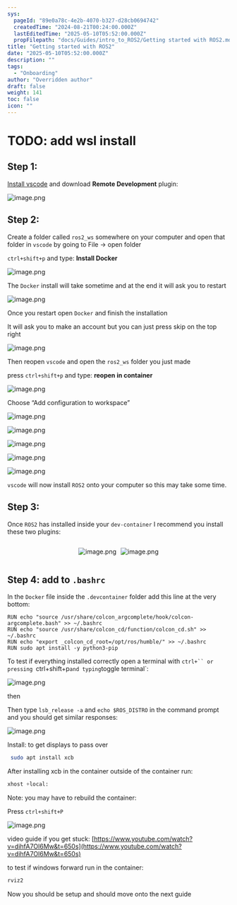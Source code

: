 ```yaml
---
sys:
  pageId: "89e0a78c-4e2b-4070-b327-d28cb0694742"
  createdTime: "2024-08-21T00:24:00.000Z"
  lastEditedTime: "2025-05-10T05:52:00.000Z"
  propFilepath: "docs/Guides/intro_to_ROS2/Getting started with ROS2.md"
title: "Getting started with ROS2"
date: "2025-05-10T05:52:00.000Z"
description: ""
tags:
  - "Onboarding"
author: "Overridden author"
draft: false
weight: 141
toc: false
icon: ""
---
```


# TODO: add wsl install

## Step 1:

[Install vscode](https://code.visualstudio.com/download) and download **Remote Development** plugin:

![image.png](https://prod-files-secure.s3.us-west-2.amazonaws.com/d518164a-d88e-44d1-a4ee-3adb3bd8bce0/efb52993-1881-4a40-b95e-6f020334f022/image.png?X-Amz-Algorithm=AWS4-HMAC-SHA256&X-Amz-Content-Sha256=UNSIGNED-PAYLOAD&X-Amz-Credential=ASIAZI2LB466V2DFZ4UV%2F20250607%2Fus-west-2%2Fs3%2Faws4_request&X-Amz-Date=20250607T121358Z&X-Amz-Expires=3600&X-Amz-Security-Token=IQoJb3JpZ2luX2VjEJz%2F%2F%2F%2F%2F%2F%2F%2F%2F%2FwEaCXVzLXdlc3QtMiJGMEQCICC88A9d4xHan7KroG%2FCuICZXZmiff4%2F6wqpx03mZWzRAiB9Qn8j4VA2C7RLHP7r9VWIT95rR2SZ%2FFOmVqNyWAQXlir%2FAwh1EAAaDDYzNzQyMzE4MzgwNSIMp7bxysvDih%2F7OAobKtwD5HprN%2Bv6VW8clBRKeCoGKXiLENZlQ%2FfFJKFQXwQmbfTOlFRL7eQtgzS8rEyacZL0xLOAUr7xHvt9nNjM3kBh%2FexPBzQSwOaDtNPk83PiubCNuexj19nviFNIUvVpsxrQy3x3yWlNJymGbDjB97fTvU2cc2ZEhiYh883EeoHQJBawgUVe%2FaTPYZhwmCsjR3A1Tan9TkQlyqS5G%2F9Xu1ME16WzaxHOPQ0SeUn9fRE3b7EBJwq6urB%2F7YdwSbBG%2FiacVmXxhVU4Z8QCn78eENaIx39eseveTyVw3g9Aiava5RZrqh12Q0BvEFMyIy8IFIldMl2QC%2BydQDQJpvXk5PqWG2WK4vApV6LOFztkVDyd7UrU0Oq21hhcvQXfTJm8ciUpP2wzRVZNVO8ghUQQdqfCccfgRPoFC2juvcx2kgQPXWqUTqbdHZ%2BxKEDPU2DqrwSgSF2hm1lseXKfbWM9UZGiKvt1npu7ScoLUzgkwgoUadFaakYfc2WdBPbHUjLaYmr6gHDs%2BOBlPpw9s6rAofQW9LDpW2xnejfN%2B%2FMwCQNo6uArDSfwbBp%2BeGVeqnnvQPmpUtJZeti%2BcdNWuomo3Lsq2fk35VBj3HlClhJ1zwKUCyAHlzPlzdESF%2B2VbZgwvMOQwgY6pgE2c3PUCWisb71zTGwAI3W0Z1QcpgVOC%2Bbpoov%2B9wStM%2FsbVZRQ5iWBJiubJ9zMyPh2WLUsDxsZXYGfijRWKPiGzM99XYGIm3G7DR%2BSGMkP9V3etDW2GOe7R9X2wPlzxjk4cT3oBwQTgxCyoZzU2gZFp3IhsRaYar7z95tdSv0yyT%2BKxxIYmFzFOSYRQg7zYLE7Zmnb8iFFwFetjgCwhfWkSB52xWNA&X-Amz-Signature=f732012644841452978a548ff87c45426e2e3403c70a090618016432b28be34e&X-Amz-SignedHeaders=host&x-id=GetObject)

## Step 2:

Create a folder called `ros2_ws` somewhere on your computer and open that folder in `vscode` by going to File → open folder 

`ctrl+shift+p` and type: **Install Docker**

![image.png](https://prod-files-secure.s3.us-west-2.amazonaws.com/d518164a-d88e-44d1-a4ee-3adb3bd8bce0/2269dc0e-1cd5-47ff-bceb-c04ad9b2eab0/image.png?X-Amz-Algorithm=AWS4-HMAC-SHA256&X-Amz-Content-Sha256=UNSIGNED-PAYLOAD&X-Amz-Credential=ASIAZI2LB466V2DFZ4UV%2F20250607%2Fus-west-2%2Fs3%2Faws4_request&X-Amz-Date=20250607T121358Z&X-Amz-Expires=3600&X-Amz-Security-Token=IQoJb3JpZ2luX2VjEJz%2F%2F%2F%2F%2F%2F%2F%2F%2F%2FwEaCXVzLXdlc3QtMiJGMEQCICC88A9d4xHan7KroG%2FCuICZXZmiff4%2F6wqpx03mZWzRAiB9Qn8j4VA2C7RLHP7r9VWIT95rR2SZ%2FFOmVqNyWAQXlir%2FAwh1EAAaDDYzNzQyMzE4MzgwNSIMp7bxysvDih%2F7OAobKtwD5HprN%2Bv6VW8clBRKeCoGKXiLENZlQ%2FfFJKFQXwQmbfTOlFRL7eQtgzS8rEyacZL0xLOAUr7xHvt9nNjM3kBh%2FexPBzQSwOaDtNPk83PiubCNuexj19nviFNIUvVpsxrQy3x3yWlNJymGbDjB97fTvU2cc2ZEhiYh883EeoHQJBawgUVe%2FaTPYZhwmCsjR3A1Tan9TkQlyqS5G%2F9Xu1ME16WzaxHOPQ0SeUn9fRE3b7EBJwq6urB%2F7YdwSbBG%2FiacVmXxhVU4Z8QCn78eENaIx39eseveTyVw3g9Aiava5RZrqh12Q0BvEFMyIy8IFIldMl2QC%2BydQDQJpvXk5PqWG2WK4vApV6LOFztkVDyd7UrU0Oq21hhcvQXfTJm8ciUpP2wzRVZNVO8ghUQQdqfCccfgRPoFC2juvcx2kgQPXWqUTqbdHZ%2BxKEDPU2DqrwSgSF2hm1lseXKfbWM9UZGiKvt1npu7ScoLUzgkwgoUadFaakYfc2WdBPbHUjLaYmr6gHDs%2BOBlPpw9s6rAofQW9LDpW2xnejfN%2B%2FMwCQNo6uArDSfwbBp%2BeGVeqnnvQPmpUtJZeti%2BcdNWuomo3Lsq2fk35VBj3HlClhJ1zwKUCyAHlzPlzdESF%2B2VbZgwvMOQwgY6pgE2c3PUCWisb71zTGwAI3W0Z1QcpgVOC%2Bbpoov%2B9wStM%2FsbVZRQ5iWBJiubJ9zMyPh2WLUsDxsZXYGfijRWKPiGzM99XYGIm3G7DR%2BSGMkP9V3etDW2GOe7R9X2wPlzxjk4cT3oBwQTgxCyoZzU2gZFp3IhsRaYar7z95tdSv0yyT%2BKxxIYmFzFOSYRQg7zYLE7Zmnb8iFFwFetjgCwhfWkSB52xWNA&X-Amz-Signature=7bfed59f58565feebf7843dca6c49b4417762aaf31e966409f81ff15168693a8&X-Amz-SignedHeaders=host&x-id=GetObject)

The `Docker` install will take sometime and at the end it will ask you to restart

![image.png](https://prod-files-secure.s3.us-west-2.amazonaws.com/d518164a-d88e-44d1-a4ee-3adb3bd8bce0/ed233f78-be33-4b1f-b89c-9c346c0e961e/image.png?X-Amz-Algorithm=AWS4-HMAC-SHA256&X-Amz-Content-Sha256=UNSIGNED-PAYLOAD&X-Amz-Credential=ASIAZI2LB466V2DFZ4UV%2F20250607%2Fus-west-2%2Fs3%2Faws4_request&X-Amz-Date=20250607T121358Z&X-Amz-Expires=3600&X-Amz-Security-Token=IQoJb3JpZ2luX2VjEJz%2F%2F%2F%2F%2F%2F%2F%2F%2F%2FwEaCXVzLXdlc3QtMiJGMEQCICC88A9d4xHan7KroG%2FCuICZXZmiff4%2F6wqpx03mZWzRAiB9Qn8j4VA2C7RLHP7r9VWIT95rR2SZ%2FFOmVqNyWAQXlir%2FAwh1EAAaDDYzNzQyMzE4MzgwNSIMp7bxysvDih%2F7OAobKtwD5HprN%2Bv6VW8clBRKeCoGKXiLENZlQ%2FfFJKFQXwQmbfTOlFRL7eQtgzS8rEyacZL0xLOAUr7xHvt9nNjM3kBh%2FexPBzQSwOaDtNPk83PiubCNuexj19nviFNIUvVpsxrQy3x3yWlNJymGbDjB97fTvU2cc2ZEhiYh883EeoHQJBawgUVe%2FaTPYZhwmCsjR3A1Tan9TkQlyqS5G%2F9Xu1ME16WzaxHOPQ0SeUn9fRE3b7EBJwq6urB%2F7YdwSbBG%2FiacVmXxhVU4Z8QCn78eENaIx39eseveTyVw3g9Aiava5RZrqh12Q0BvEFMyIy8IFIldMl2QC%2BydQDQJpvXk5PqWG2WK4vApV6LOFztkVDyd7UrU0Oq21hhcvQXfTJm8ciUpP2wzRVZNVO8ghUQQdqfCccfgRPoFC2juvcx2kgQPXWqUTqbdHZ%2BxKEDPU2DqrwSgSF2hm1lseXKfbWM9UZGiKvt1npu7ScoLUzgkwgoUadFaakYfc2WdBPbHUjLaYmr6gHDs%2BOBlPpw9s6rAofQW9LDpW2xnejfN%2B%2FMwCQNo6uArDSfwbBp%2BeGVeqnnvQPmpUtJZeti%2BcdNWuomo3Lsq2fk35VBj3HlClhJ1zwKUCyAHlzPlzdESF%2B2VbZgwvMOQwgY6pgE2c3PUCWisb71zTGwAI3W0Z1QcpgVOC%2Bbpoov%2B9wStM%2FsbVZRQ5iWBJiubJ9zMyPh2WLUsDxsZXYGfijRWKPiGzM99XYGIm3G7DR%2BSGMkP9V3etDW2GOe7R9X2wPlzxjk4cT3oBwQTgxCyoZzU2gZFp3IhsRaYar7z95tdSv0yyT%2BKxxIYmFzFOSYRQg7zYLE7Zmnb8iFFwFetjgCwhfWkSB52xWNA&X-Amz-Signature=bcf94922719152565ac1cebc6c0405434eda030deee00bf0f84552cfbc411c32&X-Amz-SignedHeaders=host&x-id=GetObject)

Once you restart open `Docker` and finish the installation

It will ask you to make an account but you can just press skip on the top right

![image.png](https://prod-files-secure.s3.us-west-2.amazonaws.com/d518164a-d88e-44d1-a4ee-3adb3bd8bce0/21010ad9-1659-4fd9-9f59-9932a09b2a3d/image.png?X-Amz-Algorithm=AWS4-HMAC-SHA256&X-Amz-Content-Sha256=UNSIGNED-PAYLOAD&X-Amz-Credential=ASIAZI2LB466V2DFZ4UV%2F20250607%2Fus-west-2%2Fs3%2Faws4_request&X-Amz-Date=20250607T121358Z&X-Amz-Expires=3600&X-Amz-Security-Token=IQoJb3JpZ2luX2VjEJz%2F%2F%2F%2F%2F%2F%2F%2F%2F%2FwEaCXVzLXdlc3QtMiJGMEQCICC88A9d4xHan7KroG%2FCuICZXZmiff4%2F6wqpx03mZWzRAiB9Qn8j4VA2C7RLHP7r9VWIT95rR2SZ%2FFOmVqNyWAQXlir%2FAwh1EAAaDDYzNzQyMzE4MzgwNSIMp7bxysvDih%2F7OAobKtwD5HprN%2Bv6VW8clBRKeCoGKXiLENZlQ%2FfFJKFQXwQmbfTOlFRL7eQtgzS8rEyacZL0xLOAUr7xHvt9nNjM3kBh%2FexPBzQSwOaDtNPk83PiubCNuexj19nviFNIUvVpsxrQy3x3yWlNJymGbDjB97fTvU2cc2ZEhiYh883EeoHQJBawgUVe%2FaTPYZhwmCsjR3A1Tan9TkQlyqS5G%2F9Xu1ME16WzaxHOPQ0SeUn9fRE3b7EBJwq6urB%2F7YdwSbBG%2FiacVmXxhVU4Z8QCn78eENaIx39eseveTyVw3g9Aiava5RZrqh12Q0BvEFMyIy8IFIldMl2QC%2BydQDQJpvXk5PqWG2WK4vApV6LOFztkVDyd7UrU0Oq21hhcvQXfTJm8ciUpP2wzRVZNVO8ghUQQdqfCccfgRPoFC2juvcx2kgQPXWqUTqbdHZ%2BxKEDPU2DqrwSgSF2hm1lseXKfbWM9UZGiKvt1npu7ScoLUzgkwgoUadFaakYfc2WdBPbHUjLaYmr6gHDs%2BOBlPpw9s6rAofQW9LDpW2xnejfN%2B%2FMwCQNo6uArDSfwbBp%2BeGVeqnnvQPmpUtJZeti%2BcdNWuomo3Lsq2fk35VBj3HlClhJ1zwKUCyAHlzPlzdESF%2B2VbZgwvMOQwgY6pgE2c3PUCWisb71zTGwAI3W0Z1QcpgVOC%2Bbpoov%2B9wStM%2FsbVZRQ5iWBJiubJ9zMyPh2WLUsDxsZXYGfijRWKPiGzM99XYGIm3G7DR%2BSGMkP9V3etDW2GOe7R9X2wPlzxjk4cT3oBwQTgxCyoZzU2gZFp3IhsRaYar7z95tdSv0yyT%2BKxxIYmFzFOSYRQg7zYLE7Zmnb8iFFwFetjgCwhfWkSB52xWNA&X-Amz-Signature=bdb11e345c562c9c0c4e9dd5d5bd2078e3eb85fdda2ad38593d3d9de2a1baf5c&X-Amz-SignedHeaders=host&x-id=GetObject)

Then reopen `vscode` and open the `ros2_ws` folder you just made

press `ctrl+shift+p` and type: **reopen in container**

![image.png](https://prod-files-secure.s3.us-west-2.amazonaws.com/d518164a-d88e-44d1-a4ee-3adb3bd8bce0/4e93b8c2-41ad-488c-8095-c74205196118/image.png?X-Amz-Algorithm=AWS4-HMAC-SHA256&X-Amz-Content-Sha256=UNSIGNED-PAYLOAD&X-Amz-Credential=ASIAZI2LB466V2DFZ4UV%2F20250607%2Fus-west-2%2Fs3%2Faws4_request&X-Amz-Date=20250607T121358Z&X-Amz-Expires=3600&X-Amz-Security-Token=IQoJb3JpZ2luX2VjEJz%2F%2F%2F%2F%2F%2F%2F%2F%2F%2FwEaCXVzLXdlc3QtMiJGMEQCICC88A9d4xHan7KroG%2FCuICZXZmiff4%2F6wqpx03mZWzRAiB9Qn8j4VA2C7RLHP7r9VWIT95rR2SZ%2FFOmVqNyWAQXlir%2FAwh1EAAaDDYzNzQyMzE4MzgwNSIMp7bxysvDih%2F7OAobKtwD5HprN%2Bv6VW8clBRKeCoGKXiLENZlQ%2FfFJKFQXwQmbfTOlFRL7eQtgzS8rEyacZL0xLOAUr7xHvt9nNjM3kBh%2FexPBzQSwOaDtNPk83PiubCNuexj19nviFNIUvVpsxrQy3x3yWlNJymGbDjB97fTvU2cc2ZEhiYh883EeoHQJBawgUVe%2FaTPYZhwmCsjR3A1Tan9TkQlyqS5G%2F9Xu1ME16WzaxHOPQ0SeUn9fRE3b7EBJwq6urB%2F7YdwSbBG%2FiacVmXxhVU4Z8QCn78eENaIx39eseveTyVw3g9Aiava5RZrqh12Q0BvEFMyIy8IFIldMl2QC%2BydQDQJpvXk5PqWG2WK4vApV6LOFztkVDyd7UrU0Oq21hhcvQXfTJm8ciUpP2wzRVZNVO8ghUQQdqfCccfgRPoFC2juvcx2kgQPXWqUTqbdHZ%2BxKEDPU2DqrwSgSF2hm1lseXKfbWM9UZGiKvt1npu7ScoLUzgkwgoUadFaakYfc2WdBPbHUjLaYmr6gHDs%2BOBlPpw9s6rAofQW9LDpW2xnejfN%2B%2FMwCQNo6uArDSfwbBp%2BeGVeqnnvQPmpUtJZeti%2BcdNWuomo3Lsq2fk35VBj3HlClhJ1zwKUCyAHlzPlzdESF%2B2VbZgwvMOQwgY6pgE2c3PUCWisb71zTGwAI3W0Z1QcpgVOC%2Bbpoov%2B9wStM%2FsbVZRQ5iWBJiubJ9zMyPh2WLUsDxsZXYGfijRWKPiGzM99XYGIm3G7DR%2BSGMkP9V3etDW2GOe7R9X2wPlzxjk4cT3oBwQTgxCyoZzU2gZFp3IhsRaYar7z95tdSv0yyT%2BKxxIYmFzFOSYRQg7zYLE7Zmnb8iFFwFetjgCwhfWkSB52xWNA&X-Amz-Signature=23d1f0fa85720b95da305efa6e6db0f86787e58019cdec8e217bd7c160369bd7&X-Amz-SignedHeaders=host&x-id=GetObject)

Choose “Add configuration to workspace”

![image.png](https://prod-files-secure.s3.us-west-2.amazonaws.com/d518164a-d88e-44d1-a4ee-3adb3bd8bce0/9560b282-5060-4989-ba37-97e7b2c22476/image.png?X-Amz-Algorithm=AWS4-HMAC-SHA256&X-Amz-Content-Sha256=UNSIGNED-PAYLOAD&X-Amz-Credential=ASIAZI2LB466V2DFZ4UV%2F20250607%2Fus-west-2%2Fs3%2Faws4_request&X-Amz-Date=20250607T121358Z&X-Amz-Expires=3600&X-Amz-Security-Token=IQoJb3JpZ2luX2VjEJz%2F%2F%2F%2F%2F%2F%2F%2F%2F%2FwEaCXVzLXdlc3QtMiJGMEQCICC88A9d4xHan7KroG%2FCuICZXZmiff4%2F6wqpx03mZWzRAiB9Qn8j4VA2C7RLHP7r9VWIT95rR2SZ%2FFOmVqNyWAQXlir%2FAwh1EAAaDDYzNzQyMzE4MzgwNSIMp7bxysvDih%2F7OAobKtwD5HprN%2Bv6VW8clBRKeCoGKXiLENZlQ%2FfFJKFQXwQmbfTOlFRL7eQtgzS8rEyacZL0xLOAUr7xHvt9nNjM3kBh%2FexPBzQSwOaDtNPk83PiubCNuexj19nviFNIUvVpsxrQy3x3yWlNJymGbDjB97fTvU2cc2ZEhiYh883EeoHQJBawgUVe%2FaTPYZhwmCsjR3A1Tan9TkQlyqS5G%2F9Xu1ME16WzaxHOPQ0SeUn9fRE3b7EBJwq6urB%2F7YdwSbBG%2FiacVmXxhVU4Z8QCn78eENaIx39eseveTyVw3g9Aiava5RZrqh12Q0BvEFMyIy8IFIldMl2QC%2BydQDQJpvXk5PqWG2WK4vApV6LOFztkVDyd7UrU0Oq21hhcvQXfTJm8ciUpP2wzRVZNVO8ghUQQdqfCccfgRPoFC2juvcx2kgQPXWqUTqbdHZ%2BxKEDPU2DqrwSgSF2hm1lseXKfbWM9UZGiKvt1npu7ScoLUzgkwgoUadFaakYfc2WdBPbHUjLaYmr6gHDs%2BOBlPpw9s6rAofQW9LDpW2xnejfN%2B%2FMwCQNo6uArDSfwbBp%2BeGVeqnnvQPmpUtJZeti%2BcdNWuomo3Lsq2fk35VBj3HlClhJ1zwKUCyAHlzPlzdESF%2B2VbZgwvMOQwgY6pgE2c3PUCWisb71zTGwAI3W0Z1QcpgVOC%2Bbpoov%2B9wStM%2FsbVZRQ5iWBJiubJ9zMyPh2WLUsDxsZXYGfijRWKPiGzM99XYGIm3G7DR%2BSGMkP9V3etDW2GOe7R9X2wPlzxjk4cT3oBwQTgxCyoZzU2gZFp3IhsRaYar7z95tdSv0yyT%2BKxxIYmFzFOSYRQg7zYLE7Zmnb8iFFwFetjgCwhfWkSB52xWNA&X-Amz-Signature=e4f60a5beea0f94529d32f7e0371e951cc9b3cec45dfc6f6cb363dc76ac602de&X-Amz-SignedHeaders=host&x-id=GetObject)

![image.png](https://prod-files-secure.s3.us-west-2.amazonaws.com/d518164a-d88e-44d1-a4ee-3adb3bd8bce0/2ee63f81-886b-48e8-a553-dc6e5eac99e4/image.png?X-Amz-Algorithm=AWS4-HMAC-SHA256&X-Amz-Content-Sha256=UNSIGNED-PAYLOAD&X-Amz-Credential=ASIAZI2LB466V2DFZ4UV%2F20250607%2Fus-west-2%2Fs3%2Faws4_request&X-Amz-Date=20250607T121358Z&X-Amz-Expires=3600&X-Amz-Security-Token=IQoJb3JpZ2luX2VjEJz%2F%2F%2F%2F%2F%2F%2F%2F%2F%2FwEaCXVzLXdlc3QtMiJGMEQCICC88A9d4xHan7KroG%2FCuICZXZmiff4%2F6wqpx03mZWzRAiB9Qn8j4VA2C7RLHP7r9VWIT95rR2SZ%2FFOmVqNyWAQXlir%2FAwh1EAAaDDYzNzQyMzE4MzgwNSIMp7bxysvDih%2F7OAobKtwD5HprN%2Bv6VW8clBRKeCoGKXiLENZlQ%2FfFJKFQXwQmbfTOlFRL7eQtgzS8rEyacZL0xLOAUr7xHvt9nNjM3kBh%2FexPBzQSwOaDtNPk83PiubCNuexj19nviFNIUvVpsxrQy3x3yWlNJymGbDjB97fTvU2cc2ZEhiYh883EeoHQJBawgUVe%2FaTPYZhwmCsjR3A1Tan9TkQlyqS5G%2F9Xu1ME16WzaxHOPQ0SeUn9fRE3b7EBJwq6urB%2F7YdwSbBG%2FiacVmXxhVU4Z8QCn78eENaIx39eseveTyVw3g9Aiava5RZrqh12Q0BvEFMyIy8IFIldMl2QC%2BydQDQJpvXk5PqWG2WK4vApV6LOFztkVDyd7UrU0Oq21hhcvQXfTJm8ciUpP2wzRVZNVO8ghUQQdqfCccfgRPoFC2juvcx2kgQPXWqUTqbdHZ%2BxKEDPU2DqrwSgSF2hm1lseXKfbWM9UZGiKvt1npu7ScoLUzgkwgoUadFaakYfc2WdBPbHUjLaYmr6gHDs%2BOBlPpw9s6rAofQW9LDpW2xnejfN%2B%2FMwCQNo6uArDSfwbBp%2BeGVeqnnvQPmpUtJZeti%2BcdNWuomo3Lsq2fk35VBj3HlClhJ1zwKUCyAHlzPlzdESF%2B2VbZgwvMOQwgY6pgE2c3PUCWisb71zTGwAI3W0Z1QcpgVOC%2Bbpoov%2B9wStM%2FsbVZRQ5iWBJiubJ9zMyPh2WLUsDxsZXYGfijRWKPiGzM99XYGIm3G7DR%2BSGMkP9V3etDW2GOe7R9X2wPlzxjk4cT3oBwQTgxCyoZzU2gZFp3IhsRaYar7z95tdSv0yyT%2BKxxIYmFzFOSYRQg7zYLE7Zmnb8iFFwFetjgCwhfWkSB52xWNA&X-Amz-Signature=49dc8b13af4c53fc69060fd1aea6a0fe91de55f32877a81065bdb677ef676dfa&X-Amz-SignedHeaders=host&x-id=GetObject)

![image.png](https://prod-files-secure.s3.us-west-2.amazonaws.com/d518164a-d88e-44d1-a4ee-3adb3bd8bce0/ae1580b2-b048-407e-aed9-b584224a7a04/image.png?X-Amz-Algorithm=AWS4-HMAC-SHA256&X-Amz-Content-Sha256=UNSIGNED-PAYLOAD&X-Amz-Credential=ASIAZI2LB466V2DFZ4UV%2F20250607%2Fus-west-2%2Fs3%2Faws4_request&X-Amz-Date=20250607T121358Z&X-Amz-Expires=3600&X-Amz-Security-Token=IQoJb3JpZ2luX2VjEJz%2F%2F%2F%2F%2F%2F%2F%2F%2F%2FwEaCXVzLXdlc3QtMiJGMEQCICC88A9d4xHan7KroG%2FCuICZXZmiff4%2F6wqpx03mZWzRAiB9Qn8j4VA2C7RLHP7r9VWIT95rR2SZ%2FFOmVqNyWAQXlir%2FAwh1EAAaDDYzNzQyMzE4MzgwNSIMp7bxysvDih%2F7OAobKtwD5HprN%2Bv6VW8clBRKeCoGKXiLENZlQ%2FfFJKFQXwQmbfTOlFRL7eQtgzS8rEyacZL0xLOAUr7xHvt9nNjM3kBh%2FexPBzQSwOaDtNPk83PiubCNuexj19nviFNIUvVpsxrQy3x3yWlNJymGbDjB97fTvU2cc2ZEhiYh883EeoHQJBawgUVe%2FaTPYZhwmCsjR3A1Tan9TkQlyqS5G%2F9Xu1ME16WzaxHOPQ0SeUn9fRE3b7EBJwq6urB%2F7YdwSbBG%2FiacVmXxhVU4Z8QCn78eENaIx39eseveTyVw3g9Aiava5RZrqh12Q0BvEFMyIy8IFIldMl2QC%2BydQDQJpvXk5PqWG2WK4vApV6LOFztkVDyd7UrU0Oq21hhcvQXfTJm8ciUpP2wzRVZNVO8ghUQQdqfCccfgRPoFC2juvcx2kgQPXWqUTqbdHZ%2BxKEDPU2DqrwSgSF2hm1lseXKfbWM9UZGiKvt1npu7ScoLUzgkwgoUadFaakYfc2WdBPbHUjLaYmr6gHDs%2BOBlPpw9s6rAofQW9LDpW2xnejfN%2B%2FMwCQNo6uArDSfwbBp%2BeGVeqnnvQPmpUtJZeti%2BcdNWuomo3Lsq2fk35VBj3HlClhJ1zwKUCyAHlzPlzdESF%2B2VbZgwvMOQwgY6pgE2c3PUCWisb71zTGwAI3W0Z1QcpgVOC%2Bbpoov%2B9wStM%2FsbVZRQ5iWBJiubJ9zMyPh2WLUsDxsZXYGfijRWKPiGzM99XYGIm3G7DR%2BSGMkP9V3etDW2GOe7R9X2wPlzxjk4cT3oBwQTgxCyoZzU2gZFp3IhsRaYar7z95tdSv0yyT%2BKxxIYmFzFOSYRQg7zYLE7Zmnb8iFFwFetjgCwhfWkSB52xWNA&X-Amz-Signature=d77754427470c009a5ebcb66108ec1df1cdd58027f819d4dd037ccd72bdba0a6&X-Amz-SignedHeaders=host&x-id=GetObject)

![image.png](https://prod-files-secure.s3.us-west-2.amazonaws.com/d518164a-d88e-44d1-a4ee-3adb3bd8bce0/53255b28-f75e-430f-b9e3-c0ac8577e42b/image.png?X-Amz-Algorithm=AWS4-HMAC-SHA256&X-Amz-Content-Sha256=UNSIGNED-PAYLOAD&X-Amz-Credential=ASIAZI2LB466V2DFZ4UV%2F20250607%2Fus-west-2%2Fs3%2Faws4_request&X-Amz-Date=20250607T121358Z&X-Amz-Expires=3600&X-Amz-Security-Token=IQoJb3JpZ2luX2VjEJz%2F%2F%2F%2F%2F%2F%2F%2F%2F%2FwEaCXVzLXdlc3QtMiJGMEQCICC88A9d4xHan7KroG%2FCuICZXZmiff4%2F6wqpx03mZWzRAiB9Qn8j4VA2C7RLHP7r9VWIT95rR2SZ%2FFOmVqNyWAQXlir%2FAwh1EAAaDDYzNzQyMzE4MzgwNSIMp7bxysvDih%2F7OAobKtwD5HprN%2Bv6VW8clBRKeCoGKXiLENZlQ%2FfFJKFQXwQmbfTOlFRL7eQtgzS8rEyacZL0xLOAUr7xHvt9nNjM3kBh%2FexPBzQSwOaDtNPk83PiubCNuexj19nviFNIUvVpsxrQy3x3yWlNJymGbDjB97fTvU2cc2ZEhiYh883EeoHQJBawgUVe%2FaTPYZhwmCsjR3A1Tan9TkQlyqS5G%2F9Xu1ME16WzaxHOPQ0SeUn9fRE3b7EBJwq6urB%2F7YdwSbBG%2FiacVmXxhVU4Z8QCn78eENaIx39eseveTyVw3g9Aiava5RZrqh12Q0BvEFMyIy8IFIldMl2QC%2BydQDQJpvXk5PqWG2WK4vApV6LOFztkVDyd7UrU0Oq21hhcvQXfTJm8ciUpP2wzRVZNVO8ghUQQdqfCccfgRPoFC2juvcx2kgQPXWqUTqbdHZ%2BxKEDPU2DqrwSgSF2hm1lseXKfbWM9UZGiKvt1npu7ScoLUzgkwgoUadFaakYfc2WdBPbHUjLaYmr6gHDs%2BOBlPpw9s6rAofQW9LDpW2xnejfN%2B%2FMwCQNo6uArDSfwbBp%2BeGVeqnnvQPmpUtJZeti%2BcdNWuomo3Lsq2fk35VBj3HlClhJ1zwKUCyAHlzPlzdESF%2B2VbZgwvMOQwgY6pgE2c3PUCWisb71zTGwAI3W0Z1QcpgVOC%2Bbpoov%2B9wStM%2FsbVZRQ5iWBJiubJ9zMyPh2WLUsDxsZXYGfijRWKPiGzM99XYGIm3G7DR%2BSGMkP9V3etDW2GOe7R9X2wPlzxjk4cT3oBwQTgxCyoZzU2gZFp3IhsRaYar7z95tdSv0yyT%2BKxxIYmFzFOSYRQg7zYLE7Zmnb8iFFwFetjgCwhfWkSB52xWNA&X-Amz-Signature=1a3bd3c248bfe276a8f165cf910e11b4aa21a8dfa60edc65c6605eb8308f617f&X-Amz-SignedHeaders=host&x-id=GetObject)

![image.png](https://prod-files-secure.s3.us-west-2.amazonaws.com/d518164a-d88e-44d1-a4ee-3adb3bd8bce0/7c562767-5af9-4ffb-97d1-327bcdf4ee00/image.png?X-Amz-Algorithm=AWS4-HMAC-SHA256&X-Amz-Content-Sha256=UNSIGNED-PAYLOAD&X-Amz-Credential=ASIAZI2LB466V2DFZ4UV%2F20250607%2Fus-west-2%2Fs3%2Faws4_request&X-Amz-Date=20250607T121358Z&X-Amz-Expires=3600&X-Amz-Security-Token=IQoJb3JpZ2luX2VjEJz%2F%2F%2F%2F%2F%2F%2F%2F%2F%2FwEaCXVzLXdlc3QtMiJGMEQCICC88A9d4xHan7KroG%2FCuICZXZmiff4%2F6wqpx03mZWzRAiB9Qn8j4VA2C7RLHP7r9VWIT95rR2SZ%2FFOmVqNyWAQXlir%2FAwh1EAAaDDYzNzQyMzE4MzgwNSIMp7bxysvDih%2F7OAobKtwD5HprN%2Bv6VW8clBRKeCoGKXiLENZlQ%2FfFJKFQXwQmbfTOlFRL7eQtgzS8rEyacZL0xLOAUr7xHvt9nNjM3kBh%2FexPBzQSwOaDtNPk83PiubCNuexj19nviFNIUvVpsxrQy3x3yWlNJymGbDjB97fTvU2cc2ZEhiYh883EeoHQJBawgUVe%2FaTPYZhwmCsjR3A1Tan9TkQlyqS5G%2F9Xu1ME16WzaxHOPQ0SeUn9fRE3b7EBJwq6urB%2F7YdwSbBG%2FiacVmXxhVU4Z8QCn78eENaIx39eseveTyVw3g9Aiava5RZrqh12Q0BvEFMyIy8IFIldMl2QC%2BydQDQJpvXk5PqWG2WK4vApV6LOFztkVDyd7UrU0Oq21hhcvQXfTJm8ciUpP2wzRVZNVO8ghUQQdqfCccfgRPoFC2juvcx2kgQPXWqUTqbdHZ%2BxKEDPU2DqrwSgSF2hm1lseXKfbWM9UZGiKvt1npu7ScoLUzgkwgoUadFaakYfc2WdBPbHUjLaYmr6gHDs%2BOBlPpw9s6rAofQW9LDpW2xnejfN%2B%2FMwCQNo6uArDSfwbBp%2BeGVeqnnvQPmpUtJZeti%2BcdNWuomo3Lsq2fk35VBj3HlClhJ1zwKUCyAHlzPlzdESF%2B2VbZgwvMOQwgY6pgE2c3PUCWisb71zTGwAI3W0Z1QcpgVOC%2Bbpoov%2B9wStM%2FsbVZRQ5iWBJiubJ9zMyPh2WLUsDxsZXYGfijRWKPiGzM99XYGIm3G7DR%2BSGMkP9V3etDW2GOe7R9X2wPlzxjk4cT3oBwQTgxCyoZzU2gZFp3IhsRaYar7z95tdSv0yyT%2BKxxIYmFzFOSYRQg7zYLE7Zmnb8iFFwFetjgCwhfWkSB52xWNA&X-Amz-Signature=d1b0a4bd7db561878a3bd01a9e103dae2602ca7761f264d8638c5af03e493694&X-Amz-SignedHeaders=host&x-id=GetObject)

`vscode` will now install `ROS2` onto your computer so this may take some time.

## Step 3:

Once `ROS2` has installed inside your `dev-container` I recommend you install these two plugins:

<div style="display: flex;flex-direction: row; column-gap:10px; max-width: 630px;justify-content: center;">
<div>

![image.png](https://prod-files-secure.s3.us-west-2.amazonaws.com/d518164a-d88e-44d1-a4ee-3adb3bd8bce0/3fc3d550-5a54-4ba1-ba6b-faa01cdb7369/image.png?X-Amz-Algorithm=AWS4-HMAC-SHA256&X-Amz-Content-Sha256=UNSIGNED-PAYLOAD&X-Amz-Credential=ASIAZI2LB4667DAEGITE%2F20250607%2Fus-west-2%2Fs3%2Faws4_request&X-Amz-Date=20250607T121401Z&X-Amz-Expires=3600&X-Amz-Security-Token=IQoJb3JpZ2luX2VjEJz%2F%2F%2F%2F%2F%2F%2F%2F%2F%2FwEaCXVzLXdlc3QtMiJGMEQCIH%2FS7XYIS%2BPKEifOSxBcZYRdVmoweQ8OLjRawWQ%2BxntbAiBkyF7G5d9Zt89U4UXa4nQ5JIapwGXqM%2BxZuU7dvbcptCr%2FAwh1EAAaDDYzNzQyMzE4MzgwNSIMbEKi9rwvYagJUUnzKtwD3SwjPulUntAogcFYeoX9qYtHR5kp0972UE10sFAkc3QP3Tor8mhvQV%2BFsfB75B9f0o7zpTzI7pgb5z%2FlbUtROqurNqFwhCcu%2FRe%2BnzP4ofVLR8IcHh02sLbflI%2BHphyFXwMsYwxz%2BdS0FeQh1NzIiZ2dplp1LQDaIxjzazjgEuLDJ1%2FVdB9QdW%2BCrxhsaEKL4lKiFEzcq%2FVfCZiTFP9eUAAriq1q3bHMRUKnTPknYDXzfdOKiSagAMwHtjfZ%2BY1%2FcpEnaP3vS4tGw7i11T%2BywV9ly7NYASyjzlwcn4dzCnaFbO7BEWRXe%2B%2F9KHUbGTUNsMpZwdtZac0hyfZ6k6wqLf3LcQQVfGiuuYOtvTXNx%2BgDb8abz7P3Jjb3MnONPaeV8Ubwoc04euN%2FbOtzv%2BWjal6UeGhoD5uR2AvgtTM2iEQF1mYmMl1ABkBGlhN98wNq1ooS2WuZ18z0uLYIUV%2FZkpYfkznu3lXbzQxJCYKUlZRWCQHxjm3kSj96WS0i5IQ%2F3dp1oQ6lyO%2BDYW3s%2F%2BJzFc%2FAQHebwlpv%2FAQMzCkzAVHTD76wi7HRFvhGvSE7TXsCikcJ6nmjyxXGBKloS8hT6DK02yr6POR7vYNXTJCYSFNpntwzqAxwyneIG%2FMw0sSQwgY6pgEzV%2BNYWAVn2S9CxllincfhVKKDKMBr6dovvIpzz8HvcAEOPiMTVLkbYPEGHHMIxTBvPEZttVw7ozaT0PAs%2F70Qj5TY%2B9F4dhXaqjauc%2FT0%2FqFhxi1pUHt1%2BfntmTMuf2p2Mco9jvST6vE7S4lYH4tJFbcsVtScil%2FqMyQRXbPIAkjplVO%2BoIrqv5zDdiY1LZNo9eGkJsHn8FFksfKV6vqwmvKaVvw6&X-Amz-Signature=cf7129d33a8e9659a21663a86bf704ee3bfe67d1af2a91c762fdf49a7fb147c1&X-Amz-SignedHeaders=host&x-id=GetObject)

</div>
<div>

![image.png](https://prod-files-secure.s3.us-west-2.amazonaws.com/d518164a-d88e-44d1-a4ee-3adb3bd8bce0/d994cc66-13c2-4093-a5a3-f84cf4601a82/image.png?X-Amz-Algorithm=AWS4-HMAC-SHA256&X-Amz-Content-Sha256=UNSIGNED-PAYLOAD&X-Amz-Credential=ASIAZI2LB466RKMEDOCV%2F20250607%2Fus-west-2%2Fs3%2Faws4_request&X-Amz-Date=20250607T121402Z&X-Amz-Expires=3600&X-Amz-Security-Token=IQoJb3JpZ2luX2VjEJz%2F%2F%2F%2F%2F%2F%2F%2F%2F%2FwEaCXVzLXdlc3QtMiJHMEUCIQC2mML%2FSxeUenL%2F95037tfIt2r8NGyTsPa0BRcqAiEbGAIgZKuZWFJW0jrH2bIZekEpr6oQ93ICht0r59%2FjqVWxI54q%2FwMIdRAAGgw2Mzc0MjMxODM4MDUiDF%2F5%2F1cG60D%2Bo85K%2ByrcAxutP%2FZ0ZMcdxns%2FRgwbTI5W8pVJM%2FhGK%2Bvasfj7O0gW%2B6BSIJkPJwfZPn1DjT19oSgfeqpB4zDGaBjO5droOd0axlAeVQsBIImOk49xmWFszo0N9%2BRfXProW614ch%2BpCD%2BL7FJyF1PwGjrLoe1FmCesGAxM7%2Flf6TwGIQB7MAoygfVz5UWIsDI2iXyYEL3NY%2B7CBniWlVBALFXmLIZNfSILFmAOYK%2BN9uOeowvpJyPRRnyucrLNWGX2A7jF3KUVHtHmj3VzWVUxWZTSvCG5DlR4XzZ3D455bkcBlorDXAOnrPoVMp1q9rq99kgEcF2OfAVS5fIzDmc98k0f6VBfgd4OWsQu%2B49kvSLJoT3NTxYGzCIno8Rp7vSEnNLM41qRUYQP8IoaxitJS9trpGCnN1GSLMbfgPZmdxJnRoe3VtDfVJo%2Fs2oNFZSJue%2BJc5xKrgQ53KvGSJ5rc2XXbUOlIKnWQWSfxbNwgA6Kma7IKmIYlikqiDH8bcazjYEE548ZwbP66R9kk0ayg25bQibWtCbz%2BHhqaukI0Y4gNdz2iayQ%2BCVm4iw84k4yd8KNDNzg9yyj5KaOHoGXgiz3C2SLM3WoTkFNN9nSdnKAjYUbImhVIKsCBeBuFcqZNKvaMIbEkMIGOqUBBs9bqXe1rbueL1Hb0BgxplvYDCNgB6HtJUcRufRhbCus3Ronjv69aQ52UXUxqd653Yq9dzZv9nmfdia2y68Pos7bWjGAjkvkiwI58s9Pq9NIMBYOV84fwyhKC9fvVaMmxL39ZOU93SfIUhRunVUQonMJDAFQJWgBhlWNbc%2Bg%2B%2FZFR43TAk2rIelwQ%2BTys1rXdguZrc%2Bj9mrJDPX%2BDp1JmNdSrIGg&X-Amz-Signature=5187fcc6f520d96d67973e66bf78cf54ea6e1c1276813bd9b9bea1a4a9cee5cf&X-Amz-SignedHeaders=host&x-id=GetObject)

</div>
</div>

## Step 4: add to `.bashrc`

In the `Docker` file inside the `.devcontainer` folder add this line at the very bottom: 

```docker
RUN echo "source /usr/share/colcon_argcomplete/hook/colcon-argcomplete.bash" >> ~/.bashrc
RUN echo "source /usr/share/colcon_cd/function/colcon_cd.sh" >> ~/.bashrc
RUN echo "export _colcon_cd_root=/opt/ros/humble/" >> ~/.bashrc
RUN sudo apt install -y python3-pip 
```

To test if everything installed correctly open a terminal with `ctrl+`` or pressing `ctrl+shift+p` and typing `toggle terminal`:

![image.png](https://prod-files-secure.s3.us-west-2.amazonaws.com/d518164a-d88e-44d1-a4ee-3adb3bd8bce0/6a4943d8-b04e-4c02-9a58-775f3384d1a5/image.png?X-Amz-Algorithm=AWS4-HMAC-SHA256&X-Amz-Content-Sha256=UNSIGNED-PAYLOAD&X-Amz-Credential=ASIAZI2LB466V2DFZ4UV%2F20250607%2Fus-west-2%2Fs3%2Faws4_request&X-Amz-Date=20250607T121358Z&X-Amz-Expires=3600&X-Amz-Security-Token=IQoJb3JpZ2luX2VjEJz%2F%2F%2F%2F%2F%2F%2F%2F%2F%2FwEaCXVzLXdlc3QtMiJGMEQCICC88A9d4xHan7KroG%2FCuICZXZmiff4%2F6wqpx03mZWzRAiB9Qn8j4VA2C7RLHP7r9VWIT95rR2SZ%2FFOmVqNyWAQXlir%2FAwh1EAAaDDYzNzQyMzE4MzgwNSIMp7bxysvDih%2F7OAobKtwD5HprN%2Bv6VW8clBRKeCoGKXiLENZlQ%2FfFJKFQXwQmbfTOlFRL7eQtgzS8rEyacZL0xLOAUr7xHvt9nNjM3kBh%2FexPBzQSwOaDtNPk83PiubCNuexj19nviFNIUvVpsxrQy3x3yWlNJymGbDjB97fTvU2cc2ZEhiYh883EeoHQJBawgUVe%2FaTPYZhwmCsjR3A1Tan9TkQlyqS5G%2F9Xu1ME16WzaxHOPQ0SeUn9fRE3b7EBJwq6urB%2F7YdwSbBG%2FiacVmXxhVU4Z8QCn78eENaIx39eseveTyVw3g9Aiava5RZrqh12Q0BvEFMyIy8IFIldMl2QC%2BydQDQJpvXk5PqWG2WK4vApV6LOFztkVDyd7UrU0Oq21hhcvQXfTJm8ciUpP2wzRVZNVO8ghUQQdqfCccfgRPoFC2juvcx2kgQPXWqUTqbdHZ%2BxKEDPU2DqrwSgSF2hm1lseXKfbWM9UZGiKvt1npu7ScoLUzgkwgoUadFaakYfc2WdBPbHUjLaYmr6gHDs%2BOBlPpw9s6rAofQW9LDpW2xnejfN%2B%2FMwCQNo6uArDSfwbBp%2BeGVeqnnvQPmpUtJZeti%2BcdNWuomo3Lsq2fk35VBj3HlClhJ1zwKUCyAHlzPlzdESF%2B2VbZgwvMOQwgY6pgE2c3PUCWisb71zTGwAI3W0Z1QcpgVOC%2Bbpoov%2B9wStM%2FsbVZRQ5iWBJiubJ9zMyPh2WLUsDxsZXYGfijRWKPiGzM99XYGIm3G7DR%2BSGMkP9V3etDW2GOe7R9X2wPlzxjk4cT3oBwQTgxCyoZzU2gZFp3IhsRaYar7z95tdSv0yyT%2BKxxIYmFzFOSYRQg7zYLE7Zmnb8iFFwFetjgCwhfWkSB52xWNA&X-Amz-Signature=a277ef25110422504bc3f486ba15dc0af8c2cd13f9c06281f699540558e49025&X-Amz-SignedHeaders=host&x-id=GetObject)

then 

Then type `lsb_release -a` and `echo $ROS_DISTRO` in the command prompt and you should get similar responses:

![image.png](https://prod-files-secure.s3.us-west-2.amazonaws.com/d518164a-d88e-44d1-a4ee-3adb3bd8bce0/3e635dec-a805-4e85-8b9e-d000e5b71a4e/image.png?X-Amz-Algorithm=AWS4-HMAC-SHA256&X-Amz-Content-Sha256=UNSIGNED-PAYLOAD&X-Amz-Credential=ASIAZI2LB466V2DFZ4UV%2F20250607%2Fus-west-2%2Fs3%2Faws4_request&X-Amz-Date=20250607T121358Z&X-Amz-Expires=3600&X-Amz-Security-Token=IQoJb3JpZ2luX2VjEJz%2F%2F%2F%2F%2F%2F%2F%2F%2F%2FwEaCXVzLXdlc3QtMiJGMEQCICC88A9d4xHan7KroG%2FCuICZXZmiff4%2F6wqpx03mZWzRAiB9Qn8j4VA2C7RLHP7r9VWIT95rR2SZ%2FFOmVqNyWAQXlir%2FAwh1EAAaDDYzNzQyMzE4MzgwNSIMp7bxysvDih%2F7OAobKtwD5HprN%2Bv6VW8clBRKeCoGKXiLENZlQ%2FfFJKFQXwQmbfTOlFRL7eQtgzS8rEyacZL0xLOAUr7xHvt9nNjM3kBh%2FexPBzQSwOaDtNPk83PiubCNuexj19nviFNIUvVpsxrQy3x3yWlNJymGbDjB97fTvU2cc2ZEhiYh883EeoHQJBawgUVe%2FaTPYZhwmCsjR3A1Tan9TkQlyqS5G%2F9Xu1ME16WzaxHOPQ0SeUn9fRE3b7EBJwq6urB%2F7YdwSbBG%2FiacVmXxhVU4Z8QCn78eENaIx39eseveTyVw3g9Aiava5RZrqh12Q0BvEFMyIy8IFIldMl2QC%2BydQDQJpvXk5PqWG2WK4vApV6LOFztkVDyd7UrU0Oq21hhcvQXfTJm8ciUpP2wzRVZNVO8ghUQQdqfCccfgRPoFC2juvcx2kgQPXWqUTqbdHZ%2BxKEDPU2DqrwSgSF2hm1lseXKfbWM9UZGiKvt1npu7ScoLUzgkwgoUadFaakYfc2WdBPbHUjLaYmr6gHDs%2BOBlPpw9s6rAofQW9LDpW2xnejfN%2B%2FMwCQNo6uArDSfwbBp%2BeGVeqnnvQPmpUtJZeti%2BcdNWuomo3Lsq2fk35VBj3HlClhJ1zwKUCyAHlzPlzdESF%2B2VbZgwvMOQwgY6pgE2c3PUCWisb71zTGwAI3W0Z1QcpgVOC%2Bbpoov%2B9wStM%2FsbVZRQ5iWBJiubJ9zMyPh2WLUsDxsZXYGfijRWKPiGzM99XYGIm3G7DR%2BSGMkP9V3etDW2GOe7R9X2wPlzxjk4cT3oBwQTgxCyoZzU2gZFp3IhsRaYar7z95tdSv0yyT%2BKxxIYmFzFOSYRQg7zYLE7Zmnb8iFFwFetjgCwhfWkSB52xWNA&X-Amz-Signature=e4ad61b8fd30e2d61eb292eafa0a4cbd89f88b74f18191a10ed843242095ce72&X-Amz-SignedHeaders=host&x-id=GetObject)

Install:  to get displays to pass over

```bash
 sudo apt install xcb
```

After installing xcb in the container outside of the container run:

```python
xhost +local:
```

Note: you may have to rebuild the container:

Press `ctrl+shift+P`

![image.png](https://prod-files-secure.s3.us-west-2.amazonaws.com/d518164a-d88e-44d1-a4ee-3adb3bd8bce0/6c2be660-2618-4c38-9c26-53554f7a0b7b/image.png?X-Amz-Algorithm=AWS4-HMAC-SHA256&X-Amz-Content-Sha256=UNSIGNED-PAYLOAD&X-Amz-Credential=ASIAZI2LB466V2DFZ4UV%2F20250607%2Fus-west-2%2Fs3%2Faws4_request&X-Amz-Date=20250607T121358Z&X-Amz-Expires=3600&X-Amz-Security-Token=IQoJb3JpZ2luX2VjEJz%2F%2F%2F%2F%2F%2F%2F%2F%2F%2FwEaCXVzLXdlc3QtMiJGMEQCICC88A9d4xHan7KroG%2FCuICZXZmiff4%2F6wqpx03mZWzRAiB9Qn8j4VA2C7RLHP7r9VWIT95rR2SZ%2FFOmVqNyWAQXlir%2FAwh1EAAaDDYzNzQyMzE4MzgwNSIMp7bxysvDih%2F7OAobKtwD5HprN%2Bv6VW8clBRKeCoGKXiLENZlQ%2FfFJKFQXwQmbfTOlFRL7eQtgzS8rEyacZL0xLOAUr7xHvt9nNjM3kBh%2FexPBzQSwOaDtNPk83PiubCNuexj19nviFNIUvVpsxrQy3x3yWlNJymGbDjB97fTvU2cc2ZEhiYh883EeoHQJBawgUVe%2FaTPYZhwmCsjR3A1Tan9TkQlyqS5G%2F9Xu1ME16WzaxHOPQ0SeUn9fRE3b7EBJwq6urB%2F7YdwSbBG%2FiacVmXxhVU4Z8QCn78eENaIx39eseveTyVw3g9Aiava5RZrqh12Q0BvEFMyIy8IFIldMl2QC%2BydQDQJpvXk5PqWG2WK4vApV6LOFztkVDyd7UrU0Oq21hhcvQXfTJm8ciUpP2wzRVZNVO8ghUQQdqfCccfgRPoFC2juvcx2kgQPXWqUTqbdHZ%2BxKEDPU2DqrwSgSF2hm1lseXKfbWM9UZGiKvt1npu7ScoLUzgkwgoUadFaakYfc2WdBPbHUjLaYmr6gHDs%2BOBlPpw9s6rAofQW9LDpW2xnejfN%2B%2FMwCQNo6uArDSfwbBp%2BeGVeqnnvQPmpUtJZeti%2BcdNWuomo3Lsq2fk35VBj3HlClhJ1zwKUCyAHlzPlzdESF%2B2VbZgwvMOQwgY6pgE2c3PUCWisb71zTGwAI3W0Z1QcpgVOC%2Bbpoov%2B9wStM%2FsbVZRQ5iWBJiubJ9zMyPh2WLUsDxsZXYGfijRWKPiGzM99XYGIm3G7DR%2BSGMkP9V3etDW2GOe7R9X2wPlzxjk4cT3oBwQTgxCyoZzU2gZFp3IhsRaYar7z95tdSv0yyT%2BKxxIYmFzFOSYRQg7zYLE7Zmnb8iFFwFetjgCwhfWkSB52xWNA&X-Amz-Signature=0d17e9d0b24a10a46b3457257fe464588e34515eefda9ff95d21bbd542b10587&X-Amz-SignedHeaders=host&x-id=GetObject)

video guide if you get stuck: [https://www.youtube.com/watch?v=dihfA7Ol6Mw&t=650s](https://www.youtube.com/watch?v=dihfA7Ol6Mw&t=650s)

to test if windows forward run in the container:

```bash
rviz2
```

Now you should be setup and should move onto the next guide 

